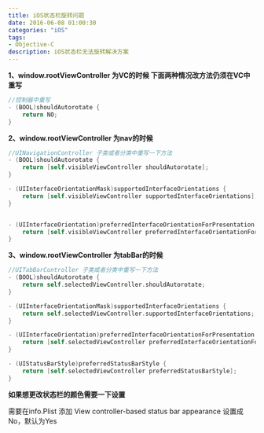 ```yaml
---
title: iOS状态栏旋转问题
date: 2016-06-08 01:00:30
categories: "iOS"
tags:
- Objective-C
description: iOS状态栏无法旋转解决方案
---
```


**1、window.rootViewController 为VC的时候 下面两种情况改方法仍须在VC中重写**

~~~objective-c
//控制器中重写
- (BOOL)shouldAutorotate {
    return NO;
}
~~~

**2、window.rootViewController 为nav的时候**

~~~objective-c
//UINavigationController 子类或者分类中重写一下方法
- (BOOL)shouldAutorotate {
    return [self.visibleViewController shouldAutorotate];
}

- (UIInterfaceOrientationMask)supportedInterfaceOrientations {
    return [self.visibleViewController supportedInterfaceOrientations];
}


- (UIInterfaceOrientation)preferredInterfaceOrientationForPresentation {
    return [self.visibleViewController preferredInterfaceOrientationForPresentation];
}
~~~

**3、window.rootViewController 为tabBar的时候**

~~~objective-c
//UITabBarController 子类或者分类中重写一下方法
- (BOOL)shouldAutorotate {
    return self.selectedViewController.shouldAutorotate;
}

- (UIInterfaceOrientationMask)supportedInterfaceOrientations {
    return self.selectedViewController.supportedInterfaceOrientations;
}

- (UIInterfaceOrientation)preferredInterfaceOrientationForPresentation {
    return [self.selectedViewController preferredInterfaceOrientationForPresentation];
}

- (UIStatusBarStyle)preferredStatusBarStyle {
    return [self.selectedViewController preferredStatusBarStyle];
}
~~~



**如果想更改状态栏的颜色需要一下设置**

需要在info.Plist 添加 View controller-based status bar appearance 设置成No，默认为Yes